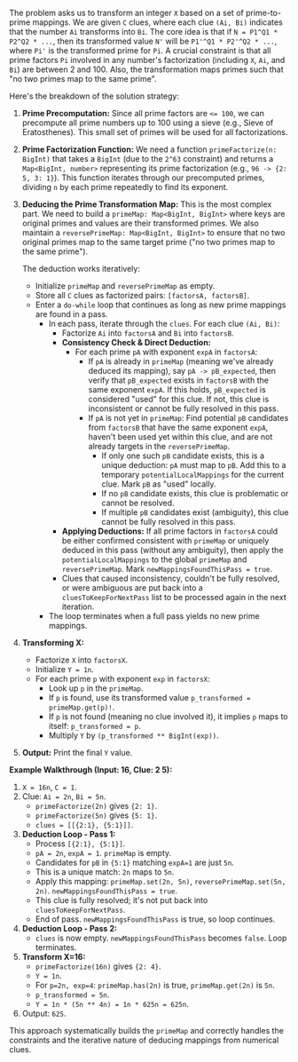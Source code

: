 The problem asks us to transform an integer `X` based on a set of prime-to-prime mappings. We are given `C` clues, where each clue `(Ai, Bi)` indicates that the number `Ai` transforms into `Bi`. The core idea is that if `N = P1^Q1 * P2^Q2 * ...`, then its transformed value `N'` will be `P1'^Q1 * P2'^Q2 * ...`, where `Pi'` is the transformed prime for `Pi`. A crucial constraint is that all prime factors `Pi` involved in any number's factorization (including `X`, `Ai`, and `Bi`) are between 2 and 100. Also, the transformation maps primes such that "no two primes map to the same prime".

Here's the breakdown of the solution strategy:

1.  **Prime Precomputation:** Since all prime factors are `<= 100`, we can precompute all prime numbers up to 100 using a sieve (e.g., Sieve of Eratosthenes). This small set of primes will be used for all factorizations.

2.  **Prime Factorization Function:** We need a function `primeFactorize(n: BigInt)` that takes a `BigInt` (due to the `2^63` constraint) and returns a `Map<BigInt, number>` representing its prime factorization (e.g., `96 -> {2: 5, 3: 1}`). This function iterates through our precomputed primes, dividing `n` by each prime repeatedly to find its exponent.

3.  **Deducing the Prime Transformation Map:** This is the most complex part. We need to build a `primeMap: Map<BigInt, BigInt>` where keys are original primes and values are their transformed primes. We also maintain a `reversePrimeMap: Map<BigInt, BigInt>` to ensure that no two original primes map to the same target prime ("no two primes map to the same prime").

    The deduction works iteratively:
    *   Initialize `primeMap` and `reversePrimeMap` as empty.
    *   Store all `C` clues as factorized pairs: `[factorsA, factorsB]`.
    *   Enter a `do-while` loop that continues as long as new prime mappings are found in a pass.
        *   In each pass, iterate through the `clues`. For each clue `(Ai, Bi)`:
            *   Factorize `Ai` into `factorsA` and `Bi` into `factorsB`.
            *   **Consistency Check & Direct Deduction:**
                *   For each prime `pA` with exponent `expA` in `factorsA`:
                    *   If `pA` is already in `primeMap` (meaning we've already deduced its mapping), say `pA -> pB_expected`, then verify that `pB_expected` exists in `factorsB` with the same exponent `expA`. If this holds, `pB_expected` is considered "used" for this clue. If not, this clue is inconsistent or cannot be fully resolved in this pass.
                    *   If `pA` is not yet in `primeMap`: Find potential `pB` candidates from `factorsB` that have the same exponent `expA`, haven't been used yet within this clue, and are not already targets in the `reversePrimeMap`.
                        *   If only one such `pB` candidate exists, this is a unique deduction: `pA` must map to `pB`. Add this to a temporary `potentialLocalMappings` for the current clue. Mark `pB` as "used" locally.
                        *   If no `pB` candidate exists, this clue is problematic or cannot be resolved.
                        *   If multiple `pB` candidates exist (ambiguity), this clue cannot be fully resolved in this pass.
            *   **Applying Deductions:** If all prime factors in `factorsA` could be either confirmed consistent with `primeMap` or uniquely deduced in this pass (without any ambiguity), then apply the `potentialLocalMappings` to the global `primeMap` and `reversePrimeMap`. Mark `newMappingsFoundThisPass = true`.
            *   Clues that caused inconsistency, couldn't be fully resolved, or were ambiguous are put back into a `cluesToKeepForNextPass` list to be processed again in the next iteration.
        *   The loop terminates when a full pass yields no new prime mappings.

4.  **Transforming X:**
    *   Factorize `X` into `factorsX`.
    *   Initialize `Y = 1n`.
    *   For each prime `p` with exponent `exp` in `factorsX`:
        *   Look up `p` in the `primeMap`.
        *   If `p` is found, use its transformed value `p_transformed = primeMap.get(p)!`.
        *   If `p` is not found (meaning no clue involved it), it implies `p` maps to itself: `p_transformed = p`.
        *   Multiply `Y` by `(p_transformed ** BigInt(exp))`.

5.  **Output:** Print the final `Y` value.

**Example Walkthrough (Input: 16, Clue: 2 5):**
1.  `X = 16n`, `C = 1`.
2.  Clue: `Ai = 2n`, `Bi = 5n`.
    *   `primeFactorize(2n)` gives `{2: 1}`.
    *   `primeFactorize(5n)` gives `{5: 1}`.
    *   `clues = [[{2:1}, {5:1}]]`.
3.  **Deduction Loop - Pass 1:**
    *   Process `[{2:1}, {5:1}]`.
    *   `pA = 2n`, `expA = 1`. `primeMap` is empty.
    *   Candidates for `pB` in `{5:1}` matching `expA=1` are just `5n`.
    *   This is a unique match: `2n` maps to `5n`.
    *   Apply this mapping: `primeMap.set(2n, 5n)`, `reversePrimeMap.set(5n, 2n)`. `newMappingsFoundThisPass = true`.
    *   This clue is fully resolved; it's not put back into `cluesToKeepForNextPass`.
    *   End of pass. `newMappingsFoundThisPass` is true, so loop continues.
4.  **Deduction Loop - Pass 2:**
    *   `clues` is now empty. `newMappingsFoundThisPass` becomes `false`. Loop terminates.
5.  **Transform X=16:**
    *   `primeFactorize(16n)` gives `{2: 4}`.
    *   `Y = 1n`.
    *   For `p=2n, exp=4`: `primeMap.has(2n)` is true, `primeMap.get(2n)` is `5n`.
    *   `p_transformed = 5n`.
    *   `Y = 1n * (5n ** 4n) = 1n * 625n = 625n`.
6.  Output: `625`.

This approach systematically builds the `primeMap` and correctly handles the constraints and the iterative nature of deducing mappings from numerical clues.